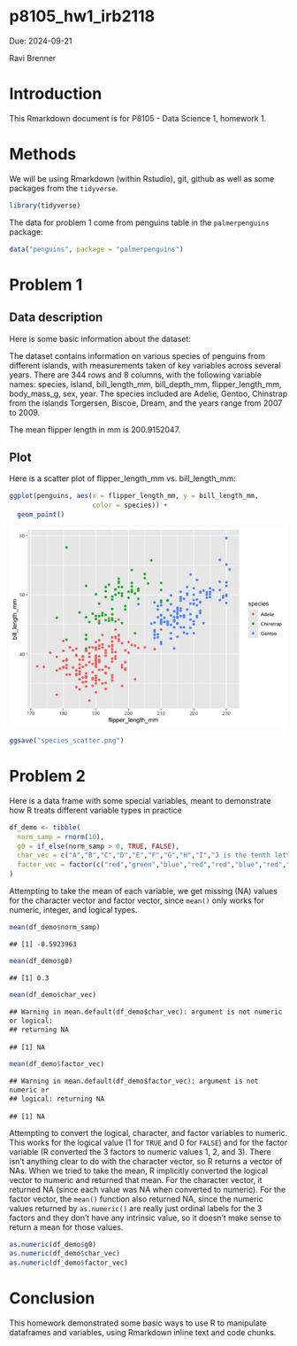 p8105_hw1_irb2118
================
Due: 2024-09-21

Ravi Brenner

# Introduction

This Rmarkdown document is for P8105 - Data Science 1, homework 1.

# Methods

We will be using Rmarkdown (within Rstudio), git, github as well as some
packages from the `tidyverse`.

``` r
library(tidyverse)
```

The data for problem 1 come from penguins table in the `palmerpenguins`
package:

``` r
data("penguins", package = "palmerpenguins")
```

# Problem 1

## Data description

Here is some basic information about the dataset:

The dataset contains information on various species of penguins from
different islands, with measurements taken of key variables across
several years. There are 344 rows and 8 columns, with the following
variable names: species, island, bill_length_mm, bill_depth_mm,
flipper_length_mm, body_mass_g, sex, year. The species included are
Adelie, Gentoo, Chinstrap from the islands Torgersen, Biscoe, Dream, and
the years range from 2007 to 2009.

The mean flipper length in mm is 200.9152047.

## Plot

Here is a scatter plot of flipper_length_mm vs. bill_length_mm:

``` r
ggplot(penguins, aes(x = flipper_length_mm, y = bill_length_mm,
                     color = species)) + 
  geom_point()
```

![](p8105_hw1_irb2118_files/figure-gfm/unnamed-chunk-3-1.png)<!-- -->

``` r
ggsave("species_scatter.png")
```

# Problem 2

Here is a data frame with some special variables, meant to demonstrate
how R treats different variable types in practice

``` r
df_demo <- tibble(
  norm_samp = rnorm(10),
  g0 = if_else(norm_samp > 0, TRUE, FALSE),
  char_vec = c("A","B","C","D","E","F","G","H","I","J is the tenth letter"),
  factor_vec = factor(c("red","green","blue","red","red","blue","red","green","blue","blue"))
)
```

Attempting to take the mean of each variable, we get missing (NA) values
for the character vector and factor vector, since `mean()` only works
for numeric, integer, and logical types.

``` r
mean(df_demo$norm_samp)
```

    ## [1] -0.5923963

``` r
mean(df_demo$g0)
```

    ## [1] 0.3

``` r
mean(df_demo$char_vec)
```

    ## Warning in mean.default(df_demo$char_vec): argument is not numeric or logical:
    ## returning NA

    ## [1] NA

``` r
mean(df_demo$factor_vec)
```

    ## Warning in mean.default(df_demo$factor_vec): argument is not numeric or
    ## logical: returning NA

    ## [1] NA

Attempting to convert the logical, character, and factor variables to
numeric. This works for the logical value (1 for `TRUE` and 0 for
`FALSE`) and for the factor variable (R converted the 3 factors to
numeric values 1, 2, and 3). There isn’t anything clear to do with the
character vector, so R returns a vector of NAs. When we tried to take
the mean, R implicitly converted the logical vector to numeric and
returned that mean. For the character vector, it returned NA (since each
value was NA when converted to numeric). For the factor vector, the
`mean()` function also returned NA, since the numeric values returned by
`as.numeric()` are really just ordinal labels for the 3 factors and they
don’t have any intrinsic value, so it doesn’t make sense to return a
mean for those values.

``` r
as.numeric(df_demo$g0)
as.numeric(df_demo$char_vec)
as.numeric(df_demo$factor_vec)
```

# Conclusion

This homework demonstrated some basic ways to use R to manipulate
dataframes and variables, using Rmarkdown inline text and code chunks.
